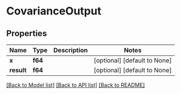 # CovarianceOutput

## Properties
Name | Type | Description | Notes
------------ | ------------- | ------------- | -------------
**x** | **f64** |  | [optional] [default to None]
**result** | **f64** |  | [optional] [default to None]

[[Back to Model list]](../README.md#documentation-for-models) [[Back to API list]](../README.md#documentation-for-api-endpoints) [[Back to README]](../README.md)


